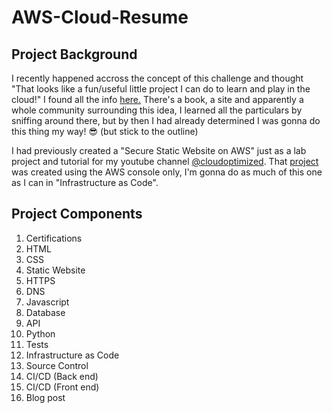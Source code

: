 # AWS-Cloud-Resume
## Project Background
I recently happened accross the concept of this challenge and thought "That looks like a fun/useful little project I can do to learn and play in the cloud!"
I found all the info [here.](https://cloudresumechallenge.dev/)  There's a book, a site and apparently a whole community surrounding this idea, I learned all the particulars by sniffing around there, but by then I had already determined I was gonna do this thing my way! :sunglasses: (but stick to the outline)
  
I had previously created a "Secure Static Website on AWS" just as a lab project and tutorial for my youtube channel [@cloudoptimized](https://www.youtube.com/@cloudoptimized?sub_confirmation=1). That [project](https://youtu.be/gnj4yEO4I0I) was created using the AWS console only, I'm gonna do as much of this one as I can in "Infrastructure as Code". 

## Project Components
1. Certifications
2. HTML
3. CSS
4. Static Website
5. HTTPS
6. DNS
7. Javascript
8. Database
9. API
10. Python
11. Tests
12. Infrastructure as Code
13. Source Control
14. CI/CD (Back end)
15. CI/CD (Front end)
16. Blog post
